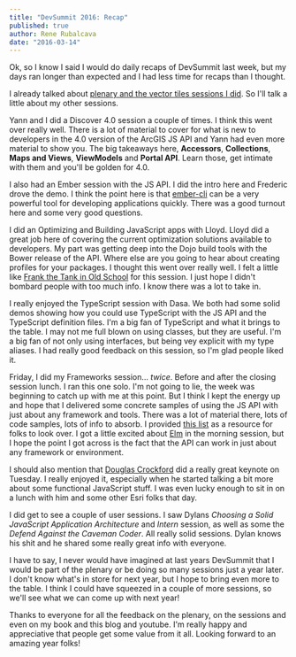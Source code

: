 ```yaml
---
title: "DevSummit 2016: Recap"
published: true
author: Rene Rubalcava
date: "2016-03-14"
---
```


Ok, so I know I said I would do daily recaps of DevSummit last week, but my days ran longer than expected and I had less time for recaps than I thought.

I already talked about [plenary and the vector tiles sessions I did](http://odoe.net/blog/devsummit-2016-day-1/). So I'll talk a little about my other sessions.

Yann and I did a Discover 4.0 session a couple of times. I think this went over really well. There is a lot of material to cover for what is new to developers in the 4.0 version of the ArcGIS JS API and Yann had even more material to show you. The big takeaways here, **Accessors**, **Collections**, **Maps and Views**, **ViewModels** and **Portal API**. Learn those, get intimate with them and you'll be golden for 4.0.

I also had an Ember session with the JS API. I did the intro here and Frederic drove the demo. I think the point here is that [ember-cli](http://ember-cli.com/) can be a very powerful tool for developing applications quickly. There was a good turnout here and some very good questions.

I did an Optimizing and Building JavaScript apps with Lloyd. Lloyd did a great job here of covering the current optimization solutions available to developers. My part was getting deep into the Dojo build tools with the Bower release of the API. Where else are you going to hear about creating profiles for your packages. I thought this went over really well. I felt a little like [Frank the Tank in Old School](https://www.youtube.com/watch?v=etBRqzt7OqY) for this session. I just hope I didn't bombard people with too much info. I know there was a lot to take in.

I really enjoyed the TypeScript session with Dasa. We both had some solid demos showing how you could use TypeScript with the JS API and the TypeScript definition files. I'm a big fan of TypeScript and what it brings to the table. I may not me full blown on using classes, but they are useful. I'm a big fan of not only using interfaces, but being vey explicit with my type aliases. I had really good feedback on this session, so I'm glad people liked it.

Friday, I did my Frameworks session... _twice_. Before and after the closing session lunch. I ran this one solo. I'm not going to lie, the week was beginning to catch up with me at this point. But I think I kept the energy up and hope that I delivered some concrete samples of using the JS API with just about any framework and tools. There was a lot of material there, lots of code samples, lots of info to absorb. I provided [this list](https://github.com/odoe/esrijs-resources) as a resource for folks to look over. I got a little excited about [Elm](http://elm-lang.org/) in the morning session, but I hope the point I got across is the fact that the API can work in just about any framework or environment.

I should also mention that [Douglas Crockford](http://www.crockford.com/) did a really great keynote on Tuesday. I really enjoyed it, especially when he started talking a bit more about some functional JavaScript stuff. I was even lucky enough to sit in on a lunch with him and some other Esri folks that day.

I did get to see a couple of user sessions. I saw Dylans _Choosing a Solid JavaScript Application Architecture_ and _Intern_ session, as well as some the _Defend Against the Caveman Coder_. All really solid sessions. Dylan knows his shit and he shared some really great info with everyone.

I have to say, I never would have imagined at last years DevSummit that I would be part of the plenary or be doing so many sessions just a year later. I don't know what's in store for next year, but I hope to bring even more to the table. I think I could have squeezed in a couple of more sessions, so we'll see what we can come up with next year!

Thanks to everyone for all the feedback on the plenary, on the sessions and even on my book and this blog and youtube. I'm really happy and appreciative that people get some value from it all. Looking forward to an amazing year folks!
